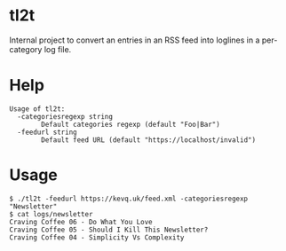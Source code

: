 # tl2t

Internal project to convert an entries in an RSS feed into loglines in a per-category log file.

# Help

```shell
Usage of tl2t:
  -categoriesregexp string
        Default categories regexp (default "Foo|Bar")
  -feedurl string
        Default feed URL (default "https://localhost/invalid")
```

# Usage

```shell
$ ./tl2t -feedurl https://kevq.uk/feed.xml -categoriesregexp "Newsletter"
$ cat logs/newsletter
Craving Coffee 06 - Do What You Love
Craving Coffee 05 - Should I Kill This Newsletter?
Craving Coffee 04 - Simplicity Vs Complexity
```
